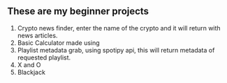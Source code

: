 These are my beginner projects
------------------------------
1) Crypto news finder, enter the name of the crypto and it will return with news articles.
2) Basic Calculator made using 
3) Playlist metadata grab, using spotipy api, this will return metadata of requested playlist.
4) X and O
5) Blackjack
